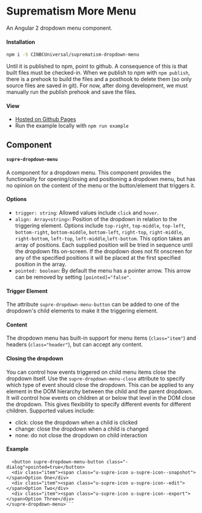 # Suprematism More Menu

An Angular 2 dropdown menu component.


#### Installation
```bash
npm i -S CINBCUniversal/suprematism-dropdown-menu
```
Until it is published to npm, point to github. A consequence of this is that
built files must be checked-in. When we publish to npm with `npm publish`,
there is a prehook to build the files and a posthook to delete them
(so only source files are saved in git). For now, after doing development,
we must manually run the publish prehook and save the files.


#### View
- [Hosted on Github Pages](https://cinbcuniversal.github.io/suprematism-dropdown-menu/)
- Run the example locally with `npm run example`


## Component

#### `supre-dropdown-menu`
A component for a dropdown menu.  This component provides the functionality for opening/closing and positioning a dropdown menu, but has no opinion on the content of the menu or the button/element that triggers it.


#### Options
- `trigger: string`: Allowed values include `click` and `hover`.  
- `align: Array<string>`: Position of the dropdown in relation to the triggering element.
Options include `top-right`, `top-middle`, `top-left`, `bottom-right`, `bottom-middle`, `bottom-left`, `right-top`, `right-middle`, `right-bottom`, `left-top`, `left-middle`,`left-bottom`. This option takes an array of positions.  Each supplied position will be tried in sequence until the dropdown fits on-screen.  If the dropdown does not fit onscreen for any of the specified positions it will be placed at the first specified position in the array.
- `pointed: boolean`: By default the menu has a pointer arrow.  This arrow can be removed by setting `[pointed]="false"`.

#### Trigger Element
The attribute `supre-dropdown-menu-button` can be added to one of the dropdown's child elements to make it the triggering element.  

#### Content
The dropdown menu has built-in support for menu items (`class="item"`) and headers (`class="header"`), but can accept any content.

#### Closing the dropdown
You can control how events triggered on child menu items close the dropdown itself.
Use the `supre-dropdown-menu-close` attribute to specify which type of event should close the dropdown.  This can be applied to any element in the DOM hierarchy between the child and the parent dropdown.  It will control how events on children at or below that level in the DOM close the dropdown.  This gives flexibility to specify different events for different children.
Supported values include:

- click: close the dropdown when a child is clicked
- change: close the dropdown when a child is changed
- none: do not close the dropdown on child interaction

#### Example
```<supre-dropdown-menu trigger="hover" [align]="['bottom-right','top-right']">
  <button supre-dropdown-menu-button class="-dialog">pointed=true</button>
  <div class="item"><span class="u-supre-icon u-supre-icon--snapshot"></span>Option One</div>
  <div class="item"><span class="u-supre-icon u-supre-icon--edit"></span>Option Two</div>
  <div class="item"><span class="u-supre-icon u-supre-icon--export"></span>Option Three</div>
</supre-dropdown-menu>```

